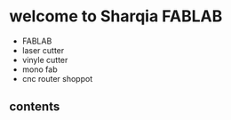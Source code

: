 # welcome to Sharqia FABLAB

- FABLAB
- laser cutter
- vinyle cutter
- mono fab
- cnc router shoppot

## contents



